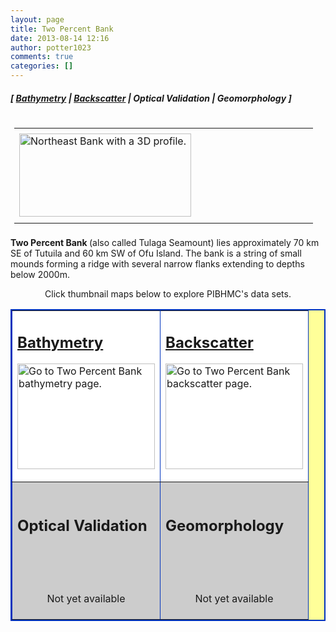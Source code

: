 ```yaml
---
layout: page
title: Two Percent Bank
date: 2013-08-14 12:16
author: potter1023
comments: true
categories: []
---
```

<h5 class="no_margin-top">[ <a href="http://www.soest.hawaii.edu/pibhmc/cms/data-by-location/american-samoa/two-percent-bank/two-percent-bank-bathymetry">Bathymetry</a> | <span class="style1"><a href="http://www.soest.hawaii.edu/pibhmc/cms/data-by-location/american-samoa/two-percent-bank/two-percent-bank-backscatter">Backscatter</a></span> | Optical Validation | Geomorphology ]</h5>

<table style="padding: 0px 0px 6px 6px;" align="right" border="0" cellpadding="0" cellspacing="0" width="279">

<tbody>

<tr>

<td width="436"><a href="ftp://ftp.soest.hawaii.edu/pibhmc/website/webdocs/webtext&amp;figures/Two_3DprofileSWGE.jpg"><span class="no_margin"></span></a><a href="ftp://ftp.soest.hawaii.edu/pibhmc/website/webdocs/webtext&amp;figures/Two_3DprofileSWGE.jpg"><img src="http://www.soest.hawaii.edu/pibhmc/amsamoa_images/Two_3DprofileSWGE_275.jpg" alt="Northeast Bank with a 3D profile." title="Northeast Bank with a 3D profile." border="0" height="133" hspace="0" vspace="6" width="275" /></a></td>

<td width="10">

<p>&nbsp;</p>

</td>

</tr>

</tbody>

</table>

<p><strong>Two Percent Bank </strong>(also called Tulaga Seamount) lies approximately 70 km SE of Tutuila and 60 km SW of Ofu Island. The bank is a string of small mounds forming a ridge with several narrow flanks extending to depths below 2000m. </p>

<p align="center"> Click thumbnail maps below to explore PIBHMC's data sets.</p>

<table bgcolor="#ffff99" border="2" bordercolor="#0033bd" cellpadding="2" cellspacing="4" width="445">

<tbody>

<tr>

<td bgcolor="#ffffff" height="220" valign="middle" width="220">

<h2 class="no_margin-top"><a href="http://www.soest.hawaii.edu/pibhmc/cms/data-by-location/american-samoa/two-percent-bank/two-percent-bank-bathymetry">Bathymetry</a></h2>

<a href="http://www.soest.hawaii.edu/pibhmc/cms/data-by-location/american-samoa/two-percent-bank/two-percent-bank-bathymetry"><img src="http://www.soest.hawaii.edu/pibhmc/amsamoa_images/Two_40m_220px.jpg" alt="Go to Two Percent Bank bathymetry page." title="Go to Two Percent Bank bathymetry page." align="middle" border="0" height="169" hspace="0" vspace="0" width="220" /></a></td>

<td bgcolor="#ffffff" height="220" valign="middle" width="220">

<h2 class="no_margin-top"><a href="http://www.soest.hawaii.edu/pibhmc/cms/data-by-location/american-samoa/two-percent-bank/two-percent-bank-backscatter">Backscatter</a></h2>

<a href="http://www.soest.hawaii.edu/pibhmc/cms/data-by-location/american-samoa/two-percent-bank/two-percent-bank-backscatter"><img src="http://www.soest.hawaii.edu/pibhmc/amsamoa_images/2percent-bs_220.jpg" alt="Go to Two Percent Bank backscatter page." title="Go to Two Percent Bank backscatter page." align="middle" border="0" height="169" hspace="0" vspace="0" width="220" /></a></td>

</tr>

<tr>

<td bgcolor="#cccccc" height="220" valign="middle" width="220">

<h2 class="no_margin-top-deadlink">Optical Validation</h2>

<p class="no_margin-top">&nbsp;</p>

<p class="no_margin-top">&nbsp;</p>

<div align="center"><span class="notavail">Not yet available</span></div>

</td>

<td bgcolor="#cccccc" height="220" valign="middle" width="220">

<h2 class="no_margin-top-deadlink">Geomorphology</h2>

<p class="no_margin-top">&nbsp;</p>

<p class="no_margin-top">&nbsp;</p>

<div align="center"><span class="notavail">Not yet available</span></div>

</td>

</tr>

</tbody>

</table>

<p>&nbsp;</p>
